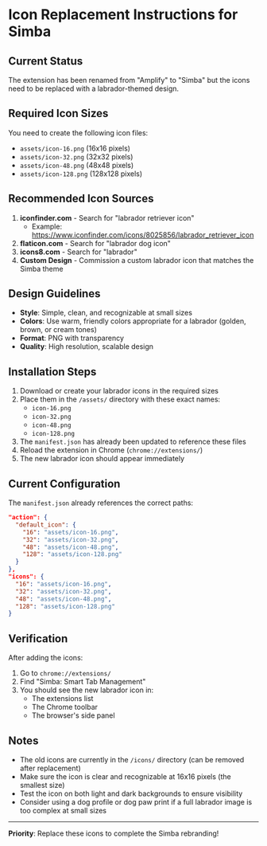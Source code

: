 # Icon Replacement Instructions for Simba

## Current Status
The extension has been renamed from "Amplify" to "Simba" but the icons need to be replaced with a labrador-themed design.

## Required Icon Sizes
You need to create the following icon files:
- `assets/icon-16.png` (16x16 pixels)
- `assets/icon-32.png` (32x32 pixels)
- `assets/icon-48.png` (48x48 pixels)
- `assets/icon-128.png` (128x128 pixels)

## Recommended Icon Sources
1. **iconfinder.com** - Search for "labrador retriever icon"
   - Example: https://www.iconfinder.com/icons/8025856/labrador_retriever_icon
2. **flaticon.com** - Search for "labrador dog icon"
3. **icons8.com** - Search for "labrador"
4. **Custom Design** - Commission a custom labrador icon that matches the Simba theme

## Design Guidelines
- **Style**: Simple, clean, and recognizable at small sizes
- **Colors**: Use warm, friendly colors appropriate for a labrador (golden, brown, or cream tones)
- **Format**: PNG with transparency
- **Quality**: High resolution, scalable design

## Installation Steps
1. Download or create your labrador icons in the required sizes
2. Place them in the `/assets/` directory with these exact names:
   - `icon-16.png`
   - `icon-32.png`
   - `icon-48.png`
   - `icon-128.png`
3. The `manifest.json` has already been updated to reference these files
4. Reload the extension in Chrome (`chrome://extensions/`)
5. The new labrador icon should appear immediately

## Current Configuration
The `manifest.json` already references the correct paths:
```json
"action": {
  "default_icon": {
    "16": "assets/icon-16.png",
    "32": "assets/icon-32.png",
    "48": "assets/icon-48.png",
    "128": "assets/icon-128.png"
  }
},
"icons": {
  "16": "assets/icon-16.png",
  "32": "assets/icon-32.png",
  "48": "assets/icon-48.png",
  "128": "assets/icon-128.png"
}
```

## Verification
After adding the icons:
1. Go to `chrome://extensions/`
2. Find "Simba: Smart Tab Management"
3. You should see the new labrador icon in:
   - The extensions list
   - The Chrome toolbar
   - The browser's side panel

## Notes
- The old icons are currently in the `/icons/` directory (can be removed after replacement)
- Make sure the icon is clear and recognizable at 16x16 pixels (the smallest size)
- Test the icon on both light and dark backgrounds to ensure visibility
- Consider using a dog profile or dog paw print if a full labrador image is too complex at small sizes

---
**Priority**: Replace these icons to complete the Simba rebranding!

